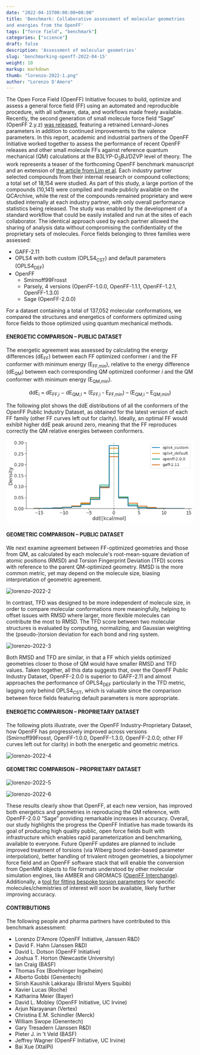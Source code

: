 ```yaml
---
date: "2022-04-15T00:00:00+00:00"
title: 'Benchmark: Collaborative assessment of molecular geometries
and energies from the OpenFF'
tags: ["force field", "benchmark"]
categories: ["science"]
draft: false
description: 'Assessment of molecular geometries'
slug: 'benchmarking-openff-2022-04-15'
weight: 10
markup: markdown
thumb: "lorenzo-2022-1.png"
author: "Lorenzo D'Amore"
---
```


The Open Force Field (OpenFF) Initiative focuses to build, optimize and assess a general force field (FF) using an automated and reproducible procedure, with all software, data, and workflows made freely available.
Recently, the second generation of small molecule force field “Sage” (OpenFF 2.y.z) [was released](https://openforcefield.org/community/news/general/sage2.0.0-release/), featuring a retrained Lennard-Jones parameters in addition to continued improvements to the valence parameters.
In this report, academic and industrial partners of the OpenFF Initiative worked together to assess the performance of recent OpenFF releases and other small molecule FFs against reference quantum mechanical (QM) calculations at the B3LYP-D<sub>3</sub>BJ/DZVP level of theory. The work represents a teaser of the forthcoming OpenFF benchmark manuscript and an extension of [the article from Lim et al](https://f1000research.com/articles/9-1390/v1).
Each industry partner selected compounds from their internal research or compound collections; a total set of 18,154 were studied. As part of this study, a large portion of the compounds (10,141) were compiled and made publicly available on the QCArchive, while the rest of the compounds remained proprietary and were studied internally at each industry partner, with only overall performance statistics being released. The study was enabled by the development of a standard workflow that could be easily installed and run at the sites of each collaborator. The identical approach used by each partner allowed the sharing of analysis data without compromising the confidentiality of the proprietary sets of molecules.
Force fields belonging to three families were assessed: 
*	GAFF-2.11
*	OPLS4 with both custom (OPLS4<sub>CST</sub>) and default parameters (OPLS4<sub>DEF</sub>)
*	OpenFF
	*	Smirnoff99Frosst
	*	Parsely, 4 versions (OpenFF-1.0.0, OpenFF-1.1.1, OpenFF-1.2.1, OpenFF-1.3.0)
	*	Sage (OpenFF-2.0.0)

For a dataset containing a total of 137,052 molecular conformations, we compared the structures and energetics of conformers optimized using force fields to those optimized using quantum mechanical methods. 

#### ENERGETIC COMPARISON – PUBLIC DATASET 
The energetic agreement was assessed by calculating the energy differences (dE<sub>FF</sub>) between each FF optimized conformer <i>i</i> and the FF conformer with minimum energy (E<sub>FF,min</sub>), relative to the energy difference (dE<sub>QM</sub>) between each corresponding QM optimized conformer <i>i</i> and the QM conformer with minimum energy (E<sub>QM,min</sub>).<br>
<center>ddE<sub>i</sub> = dE<sub>FF,i</sub> − dE<sub>QM,I</sub> = (E<sub>FF,i</sub> - E<sub>FF,min</sub>) – (E<sub>QM,i</sub> – E<sub>QM,min</sub>)</center>


The following plot shows the ddE distributions of all the conformers of the OpenFF Public Industry Dataset, as obtained for the latest version of each FF family (other FF curves left out for clarity). Ideally, an optimal FF would exhibit higher ddE peak around zero, meaning that the FF reproduces correctly the QM relative energies between conformers.

![lorenzo-2022-1](lorenzo-2022-1.png "lorenzo-2022-1")

#### GEOMETRIC COMPARISON – PUBLIC DATASET	
We next examine agreement between FF-optimized geometries and those from QM, as calculated by each molecule's root-mean-square deviation of atomic positions (RMSD) and Torsion Fingerprint Deviation (TFD) scores with reference to the parent QM-optimized geometry. RMSD is the more common metric, yet may depend on the molecule size, biasing interpretation of geometric agreement. 

![lorenzo-2022-2](lorenzo-2022-2.png "lorenzo-2022-2")

In contrast, TFD was designed to be more independent of molecule size, in order to compare molecular conformations more meaningfully, helping to offset issues with RMSD where larger, more flexible molecules can contribute the most to RMSD. The TFD score between two molecular structures is evaluated by computing, normalizing, and Gaussian weighting the (pseudo-)torsion deviation for each bond and ring system.

![lorenzo-2022-3](lorenzo-2022-3.png "lorenzo-2022-3")

Both RMSD and TFD are similar, in that a FF which yields optimized geometries closer to those of QM would have smaller RMSD and TFD values.
Taken together, all this data suggests that, over the OpenFF Public Industry Dataset, OpenFF-2.0.0 is superior to GAFF-2.11 and almost approaches the performance of OPLS4<sub>DEF</sub> particularly in the TFD metric, lagging only behind OPLS4<sub>CST</sub>, which is valuable since the comparison between force fields featuring default parameters is more appropriate.

#### ENERGETIC COMPARISON – PROPRIETARY DATASET	
The following plots illustrate, over the OpenFF Industry-Proprietary Dataset, how OpenFF has progressively improved across versions (Smirnoff99Frosst, OpenFF-1.0.0, OpenFF-1.3.0, OpenFF-2.0.0; other FF curves left out for clarity) in both the energetic and geometric metrics.

![lorenzo-2022-4](lorenzo-2022-4.png "lorenzo-2022-4")

#### GEOMETRIC COMPARISON – PROPRIETARY DATASET

![lorenzo-2022-5](lorenzo-2022-5.png "lorenzo-2022-5")

![lorenzo-2022-6](lorenzo-2022-6.png "lorenzo-2022-6")

These results clearly show that OpenFF, at each new version, has improved both energetics and geometries in reproducing the QM reference, with OpenFF-2.0.0 “Sage” providing remarkable increases in accuracy. Overall, our study highlights the progress the OpenFF Initiative has made towards its goal of producing high quality public, open force fields built with infrastructure which enables rapid parameterization and benchmarking, available to everyone. Future OpenFF updates are planned to include improved treatment of torsions (via Wiberg bond order-based parameter interpolation), better handling of trivalent nitrogen geometries, a biopolymer force field and an OpenFF software stack that will enable the conversion from OpenMM objects to file formats understood by other molecular simulation engines, like AMBER and GROMACS ([OpenFF Interchange](https://openforcefield.org/community/news/science-updates/interchange-update-2021-11-10/)). Additionally, a [tool for fitting bespoke torsion parameters](https://openforcefield.org/community/news/science-updates/bespokefit-update-2021-10-20/) for specific molecules/chemistries of interest will soon be available, likely further improving accuracy.

#### CONTRIBUTIONS
The following people and pharma partners have contributed to this benchmark assessment:
* Lorenzo D'Amore (OpenFF Initiative, Janssen R&D)
* David F. Hahn (Janssen R&D)
* David L. Dotson (OpenFF Initiative)
* Joshua T. Horton (Newcastle University)
* Ian Craig (BASF)
* Thomas Fox (Boehringer Ingelheim)
* Alberto Gobbi (Genentech)
* Sirish Kaushik Lakkaraju (Bristol Myers Squibb)
* Xavier Lucas (Roche)
* Katharina Meier (Bayer)
* David L. Mobley (OpenFF Initiative, UC Irvine)
* Arjun Narayanan (Vertex)
* Christina E.M. Schindler (Merck)
* William Swope (Genentech)
* Gary Tresadern (Janssen R&D)
* Pieter J. in 't Veld (BASF)
* Jeffrey Wagner (OpenFF Initiative, UC Irvine)
* Bai Xue (XtalPi)

